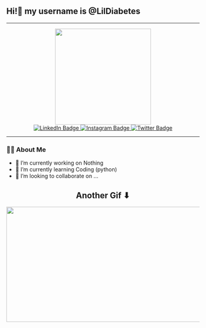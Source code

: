 ## **Hi!👋 my username is @LilDiabetes** 
---

<div id="header" align="center">
  <img src="https://c.tenor.com/eFWg68USeZgAAAAM/computer-hacker-fallout.gif" width="250"/>
</div>

<div id="badges"align="center">
  <a href="https://www.linkedin.com/in/daniel-gatenadze-exactpro/">
    <img src="https://img.shields.io/badge/LinkedIn-blue?style=for-the-badge&logo=linkedin&logoColor=white" alt="LinkedIn Badge"/>
  </a>
  <a href="https://www.instagram.com/shiroken_/">
    <img src="https://img.shields.io/badge/Instagram-orange?style=for-the-badge&logo=instagram&logoColor=white" alt="Instagram Badge"/>
  </a>
  <a href="https://twitter.com/DanielGate6">
    <img src="https://img.shields.io/badge/Twitter-lightblue?style=for-the-badge&logo=twitter&logoColor=black" alt="Twitter Badge"/>
  </a>
</div>

---
### :man_technologist: About Me

- 🔭 I’m currently working on Nothing
- 🌱 I’m currently learning Coding (python) 
- 👯 I’m looking to collaborate on ...



<h2 align="center">Another Gif ⬇</h2>



<div align="center">
  <img src="https://c.tenor.com/3bTxZ4HdrysAAAAC/pixels-neon.gif" width="600" height="300"/>
</div>



<br/><br/>




